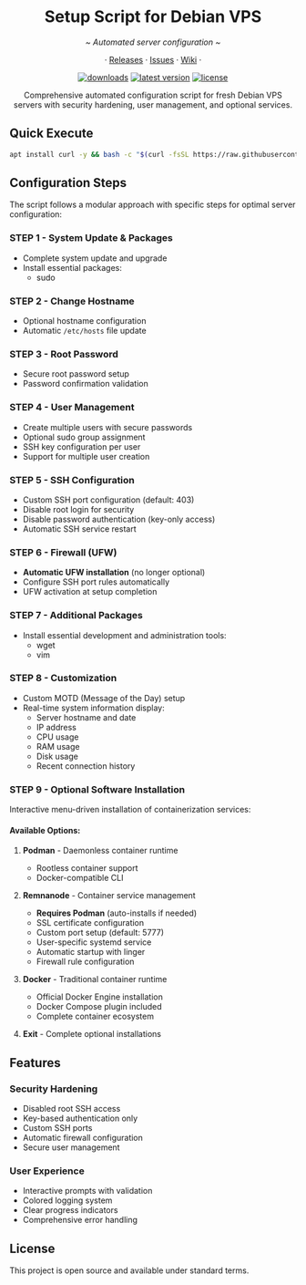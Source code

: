 <div align="center">
   <h1><b>Setup Script for Debian VPS</b></h1>
   <p><i>~ Automated server configuration ~</i></p>
   <p align="center">
       · <a href="https://github.com/StafLoker/setup-debian-vps/releases">Releases</a> ·
       <a href="https://github.com/StafLoker/setup-debian-vps/issues">Issues</a> ·
       <a href="https://github.com/StafLoker/setup-debian-vps/wiki">Wiki</a> ·
   </p>
</div>

<div align="center">
   <a href="https://github.com/StafLoker/setup-debian-vps/releases"><img src="https://img.shields.io/github/downloads/StafLoker/setup-debian-vps/total.svg?style=flat" alt="downloads"/></a>
   <a href="https://github.com/StafLoker/setup-debian-vps/releases"><img src="https://img.shields.io/github/release-pre/StafLoker/setup-debian-vps.svg?style=flat" alt="latest version"/></a>
   <a href="https://github.com/StafLoker/setup-debian-vps/blob/main/LICENSE"><img src="https://img.shields.io/github/license/StafLoker/setup-debian-vps.svg?style=flat" alt="license"/></a>
   <p>Comprehensive automated configuration script for fresh Debian VPS servers with security hardening, user management, and optional services.</p>
</div>

## **Quick Execute**
```bash
apt install curl -y && bash -c "$(curl -fsSL https://raw.githubusercontent.com/StafLoker/setup-debian-vps/main/script.sh)"
```

## **Configuration Steps**
The script follows a modular approach with specific steps for optimal server configuration:

### **STEP 1 - System Update & Packages**
- Complete system update and upgrade
- Install essential packages:
  - sudo

### **STEP 2 - Change Hostname**
- Optional hostname configuration
- Automatic `/etc/hosts` file update

### **STEP 3 - Root Password**
- Secure root password setup
- Password confirmation validation

### **STEP 4 - User Management**
- Create multiple users with secure passwords
- Optional sudo group assignment
- SSH key configuration per user
- Support for multiple user creation

### **STEP 5 - SSH Configuration**
- Custom SSH port configuration (default: 403)
- Disable root login for security
- Disable password authentication (key-only access)
- Automatic SSH service restart

### **STEP 6 - Firewall (UFW)**
- **Automatic UFW installation** (no longer optional)
- Configure SSH port rules automatically
- UFW activation at setup completion

### **STEP 7 - Additional Packages**
- Install essential development and administration tools:
  - wget
  - vim

### **STEP 8 - Customization**
- Custom MOTD (Message of the Day) setup
- Real-time system information display:
  - Server hostname and date
  - IP address
  - CPU usage
  - RAM usage
  - Disk usage
  - Recent connection history

### **STEP 9 - Optional Software Installation**
Interactive menu-driven installation of containerization services:

#### **Available Options:**
1. **Podman** - Daemonless container runtime
   - Rootless container support
   - Docker-compatible CLI

2. **Remnanode** - Container service management
   - **Requires Podman** (auto-installs if needed)
   - SSL certificate configuration
   - Custom port setup (default: 5777)
   - User-specific systemd service
   - Automatic startup with linger
   - Firewall rule configuration

3. **Docker** - Traditional container runtime
   - Official Docker Engine installation
   - Docker Compose plugin included
   - Complete container ecosystem

4. **Exit** - Complete optional installations

## **Features**

### **Security Hardening**
- Disabled root SSH access
- Key-based authentication only
- Custom SSH ports
- Automatic firewall configuration
- Secure user management

### **User Experience**
- Interactive prompts with validation
- Colored logging system
- Clear progress indicators
- Comprehensive error handling

## **License**
This project is open source and available under standard terms.